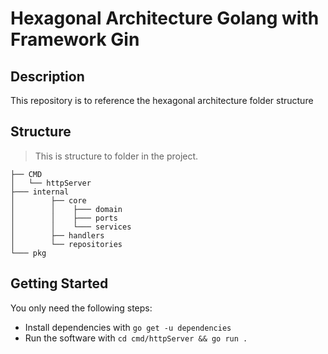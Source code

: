 # Hexagonal Architecture Golang with Framework Gin


## Description

This repository is to reference the hexagonal architecture folder structure


## Structure

> This is structure to folder in the project.

    ├── CMD
    │   └── httpServer
    ├─── internal         
    │        ├── core
    │        │    ├─── domain
    │        │    ├─── ports
    │        │    └─── services    
    │        ├── handlers    
    │        └── repositories    
    └─── pkg

## Getting Started

You only need the following steps:

* Install dependencies with `go get -u dependencies`
* Run the software with `cd cmd/httpServer && go run .`